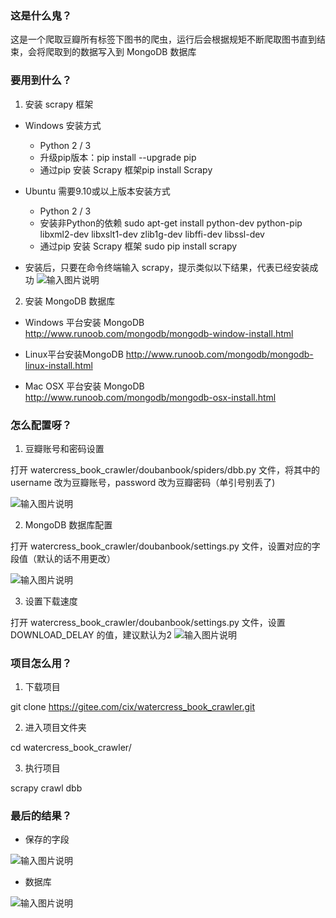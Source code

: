 ### 这是什么鬼？
这是一个爬取豆瓣所有标签下图书的爬虫，运行后会根据规矩不断爬取图书直到结束，会将爬取到的数据写入到 MongoDB 数据库


### 要用到什么？
1. 安装 scrapy 框架    

- Windows 安装方式
    - Python 2 / 3
    - 升级pip版本：pip install --upgrade pip
    - 通过pip 安装 Scrapy 框架pip install Scrapy

- Ubuntu 需要9.10或以上版本安装方式
    - Python 2 / 3
    - 安装非Python的依赖 sudo apt-get install python-dev python-pip libxml2-dev libxslt1-dev zlib1g-dev libffi-dev libssl-dev
    - 通过pip 安装 Scrapy 框架 sudo pip install scrapy

- 安装后，只要在命令终端输入 scrapy，提示类似以下结果，代表已经安装成功
![输入图片说明](https://gitee.com/uploads/images/2018/0215/161648_81674a17_1577043.png "7.1.png")

2. 安装 MongoDB 数据库
- Windows 平台安装 MongoDB
http://www.runoob.com/mongodb/mongodb-window-install.html

- Linux平台安装MongoDB
http://www.runoob.com/mongodb/mongodb-linux-install.html

- Mac OSX 平台安装 MongoDB
http://www.runoob.com/mongodb/mongodb-osx-install.html


### 怎么配置呀？
1. 豆瓣账号和密码设置

打开 watercress_book_crawler/doubanbook/spiders/dbb.py 文件，将其中的 username 改为豆瓣账号，password 改为豆瓣密码（单引号别丢了)

![输入图片说明](https://gitee.com/uploads/images/2018/0215/155754_59d53e99_1577043.jpeg "1518681332683.jpg")

2. MongoDB 数据库配置

打开 watercress_book_crawler/doubanbook/settings.py 文件，设置对应的字段值（默认的话不用更改）

![输入图片说明](https://gitee.com/uploads/images/2018/0215/163333_afc5ffc9_1577043.png "WX20180215-163315.png")

3. 设置下载速度

打开 watercress_book_crawler/doubanbook/settings.py 文件，设置 DOWNLOAD_DELAY 的值，建议默认为2
![输入图片说明](https://gitee.com/uploads/images/2018/0215/164319_5177fc7f_1577043.png "WX20180215-164229.png")


### 项目怎么用？
1. 下载项目
   
git clone https://gitee.com/cix/watercress_book_crawler.git

2. 进入项目文件夹

cd watercress_book_crawler/

3. 执行项目

scrapy crawl dbb

### 最后的结果？
- 保存的字段

![输入图片说明](https://gitee.com/uploads/images/2018/0215/163757_627b4b4f_1577043.png "WX20180215-163735.png")

- 数据库

![输入图片说明](https://gitee.com/uploads/images/2018/0215/163901_40104a00_1577043.jpeg "1518683824526.jpg")
